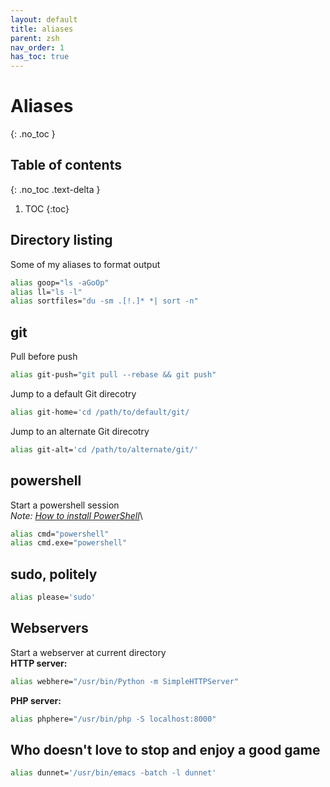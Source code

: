 ```yaml
---
layout: default
title: aliases
parent: zsh
nav_order: 1
has_toc: true
---
```


# Aliases
{: .no_toc }

## Table of contents
{: .no_toc .text-delta }

1. TOC
{:toc}

## Directory listing
Some of my aliases to format output
```bash
alias goop="ls -aGoOp"
alias ll="ls -l"
alias sortfiles="du -sm .[!.]* *| sort -n"
```

## git
Pull before push 
```bash
alias git-push="git pull --rebase && git push"
```
Jump to a default Git direcotry 
```bash
alias git-home='cd /path/to/default/git/
```
Jump to an alternate Git direcotry
```bash
alias git-alt='cd /path/to/alternate/git/'
```

## powershell
Start a powershell session\
*Note: [How to install PowerShell](https://docs.microsoft.com/en-us/powershell/scripting/install/installing-powershell-core-on-macos)*\
```bash
alias cmd="powershell"
alias cmd.exe="powershell"
```

## sudo, politely
```bash
alias please='sudo'
```


## Webservers
Start a webserver at current directory\
**HTTP server:**
```bash
alias webhere="/usr/bin/Python -m SimpleHTTPServer"
```
**PHP server:**
```bash
alias phphere="/usr/bin/php -S localhost:8000"
```

## Who doesn't love to stop and enjoy a good game
```bash
alias dunnet='/usr/bin/emacs -batch -l dunnet'
```